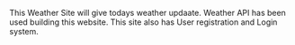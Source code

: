 This Weather Site will give todays weather updaate. 
Weather API has been used building this website.
This site also has User registration and Login system. 
